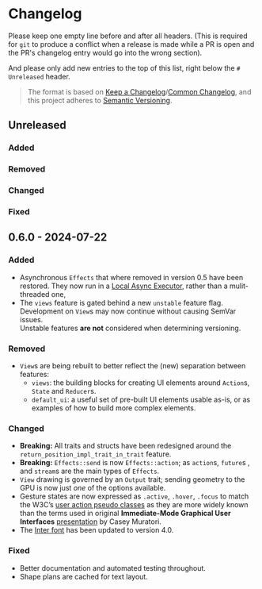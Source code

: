 # Changelog

Please keep one empty line before and after all headers. (This is required for `git` to produce a conflict when a release is made while a PR is open and the PR's changelog entry would go into the wrong section).

And please only add new entries to the top of this list, right below the `# Unreleased` header.

> The format is based on [Keep a Changelog](https://keepachangelog.com/en/1.1.0/)/[Common Changelog](https://common-changelog.org),
> and this project adheres to [Semantic Versioning](https://semver.org/spec/v2.0.0.html).



## Unreleased

### Added

### Removed

### Changed

### Fixed



## 0.6.0 - 2024-07-22

### Added

- Asynchronous `Effects` that where removed in version 0.5 have been restored. They now run in a [Local Async Executor](https://maciej.codes/2022-06-09-local-async.html), rather than a mulit-threaded one, 
- The `views` feature is gated behind a new `unstable` feature flag. Development on `View`s may now continue without causing SemVar issues.  
  Unstable features **are not** considered when determining versioning.

### Removed

- `View`s are being rebuilt to better reflect the (new) separation between features:
  - `views`: the building blocks for creating UI elements around `Action`s, `State` and `Reducer`s.
  - `default_ui`: a useful set of pre-built UI elements usable as-is, or as examples of how to build more complex elements.

### Changed

- **Breaking:** All traits and structs have been redesigned around the `return_position_impl_trait_in_trait` feature.
- **Breaking:** `Effects::send` is now `Effects::action`; as `action`s, `future`s , and `stream`s are the main types of `Effects`.
- `View` drawing is governed by an `Output` trait; sending geometry to the GPU is now just _one_ of the options available.
- Gesture states are now expressed as `.active`, `.hover`, `.focus` to match the W3C’s [user action pseudo classes](https://www.w3.org/TR/selectors-3/#the-user-action-pseudo-classes-hover-act) as they are more widely known than the terms used in original **Immediate-Mode Graphical User Interfaces** [presentation](https://www.youtube.com/watch?v=Z1qyvQsjK5Y&t=731s) by Casey Muratori.
- The [Inter font](https://rsms.me/inter/) has been updated to version 4.0.

### Fixed

- Better documentation and automated testing throughout.
- Shape plans are cached for text layout.

